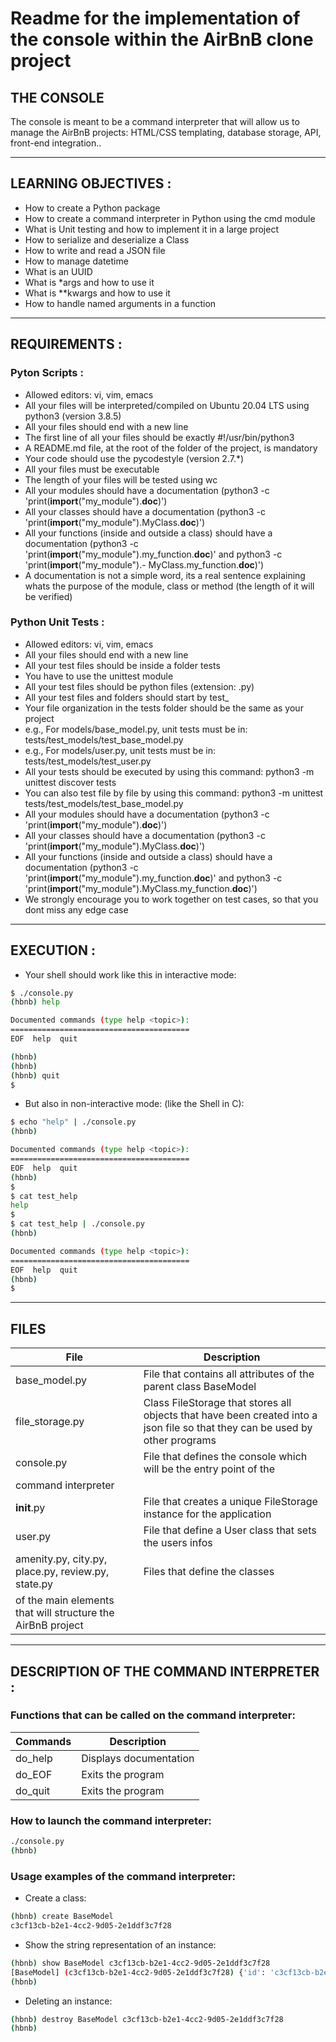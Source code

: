 # Readme for the implementation of the console within the AirBnB clone project

## THE CONSOLE
The console is meant to be a command interpreter that will allow us to manage the AirBnB projects: HTML/CSS templating, database storage, API, front-end integration..

---
## LEARNING OBJECTIVES :
- How to create a Python package
- How to create a command interpreter in Python using the cmd module
- What is Unit testing and how to implement it in a large project
- How to serialize and deserialize a Class
- How to write and read a JSON file
- How to manage datetime
- What is an UUID
- What is *args and how to use it
- What is **kwargs and how to use it
- How to handle named arguments in a function

---
## REQUIREMENTS :

### Pyton Scripts :
- Allowed editors: vi, vim, emacs
- All your files will be interpreted/compiled on Ubuntu 20.04 LTS using python3 (version 3.8.5)
- All your files should end with a new line
- The first line of all your files should be exactly #!/usr/bin/python3
- A README.md file, at the root of the folder of the project, is mandatory
- Your code should use the pycodestyle (version 2.7.*)
- All your files must be executable
- The length of your files will be tested using wc
- All your modules should have a documentation (python3 -c 'print(__import__("my_module").__doc__)')
- All your classes should have a documentation (python3 -c 'print(__import__("my_module").MyClass.__doc__)')
- All your functions (inside and outside a class) should have a documentation 
(python3 -c 'print(__import__("my_module").my_function.__doc__)' and python3 -c 'print(__import__("my_module").- MyClass.my_function.__doc__)')
- A documentation is not a simple word, its a real sentence explaining whats the purpose of the module, class or method (the length of it will be verified)

### Python Unit Tests :
- Allowed editors: vi, vim, emacs
- All your files should end with a new line
- All your test files should be inside a folder tests
- You have to use the unittest module
- All your test files should be python files (extension: .py)
- All your test files and folders should start by test_
- Your file organization in the tests folder should be the same as your project
- e.g., For models/base_model.py, unit tests must be in: tests/test_models/test_base_model.py
- e.g., For models/user.py, unit tests must be in: tests/test_models/test_user.py
- All your tests should be executed by using this command: python3 -m unittest discover tests
- You can also test file by file by using this command: python3 -m unittest tests/test_models/test_base_model.py
- All your modules should have a documentation (python3 -c 'print(__import__("my_module").__doc__)')
- All your classes should have a documentation (python3 -c 'print(__import__("my_module").MyClass.__doc__)')
- All your functions (inside and outside a class) should have a documentation 
(python3 -c 'print(__import__("my_module").my_function.__doc__)' and python3 -c 'print(__import__("my_module").MyClass.my_function.__doc__)')
- We strongly encourage you to work together on test cases, so that you dont miss any edge case

---
## EXECUTION :
- Your shell should work like this in interactive mode:

```bash
$ ./console.py
(hbnb) help

Documented commands (type help <topic>):
========================================
EOF  help  quit

(hbnb) 
(hbnb) 
(hbnb) quit
$
```

- But also in non-interactive mode: (like the Shell in C):

```bash
$ echo "help" | ./console.py
(hbnb)

Documented commands (type help <topic>):
========================================
EOF  help  quit
(hbnb) 
$
$ cat test_help
help
$
$ cat test_help | ./console.py
(hbnb)

Documented commands (type help <topic>):
========================================
EOF  help  quit
(hbnb) 
$
```

---
## FILES

| File | Description |
| --- | --- |
| base_model.py | File that contains all attributes of the parent class BaseModel |
| file_storage.py | Class FileStorage that stores all objects that have been created into a json file so that they can be used by other programs |
| console.py | File that defines the console which will be the entry point of the
command interpreter |
| __init__.py | File that creates a unique FileStorage instance for the application |
| user.py | File that define a User class that sets the users infos  |
| amenity.py, city.py, place.py, review.py, state.py | Files that define the classes
of the main elements that will structure the AirBnB project |

---
## DESCRIPTION OF THE COMMAND INTERPRETER :

### Functions that can be called on the command interpreter:

| Commands | Description |
| --- | --- |
| do_help | Displays documentation |
| do_EOF | Exits the program |
| do_quit | Exits the program |

### How to launch the command interpreter:

```bash
./console.py
(hbnb)
```

### Usage examples of the command interpreter:

- Create a class:
```bash
(hbnb) create BaseModel
c3cf13cb-b2e1-4cc2-9d05-2e1ddf3c7f28
```

- Show the string representation of an instance:
```bash
(hbnb) show BaseModel c3cf13cb-b2e1-4cc2-9d05-2e1ddf3c7f28
[BaseModel] (c3cf13cb-b2e1-4cc2-9d05-2e1ddf3c7f28) {'id': 'c3cf13cb-b2e1-4cc2-9d05-2e1ddf3c7f28', 'created_at': datetime.datetime(2024, 3, 8, 20, 30, 34, 7375), 'updated_at': datetime.datetime(2024, 3, 8, 20, 30, 34, 7400)}
(hbnb) 
```

- Deleting an instance:
```bash
(hbnb) destroy BaseModel c3cf13cb-b2e1-4cc2-9d05-2e1ddf3c7f28
(hbnb) 
```
